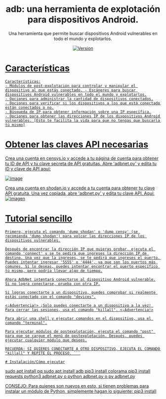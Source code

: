 <h1 align="center">
adb: una herramienta de explotación para dispositivos Android.
</h1>
<p align="center">
Una herramienta que permite buscar dispositivos Android vulnerables en todo el mundo y explotarlos.
</p>

<p align="center">
<a href="https://deno.land" target="_blank">
<img src="https://img.shields.io/badge/Version-1.0.0-7DCDE3?style=for-the-badge" alt="Version">
</p>

# Características
```
Características:
- Módulos de post-explotación para controlar y manipular el dispositivo al que estás conectado. - Escáneres para buscar dispositivos Android vulnerables en todo el mundo y explotarlos.
- Opciones para administrar la cantidad de dispositivos conectados.
- Opciones para verificar si los dispositivos a los que está conectado están conectados o no.
- Búsqueda de IP para obtener información sobre una IP específica.
- Opciones para obtener las direcciones IP de los dispositivos Android vulnerables. [Esto te facilita la vida para que no tengas que buscarla tú mismo]
```

# Obtener las claves API necesarias
Crea una cuenta en censys.io y accede a tu página de cuenta para obtener tu ID de API y tu clave secreta de API gratuitas. Abre 'adbnet.py' y edita tu ID y clave de API aquí:

![image](https://user-images.githubusercontent.com/86132648/124665489-c6588b00-de7a-11eb-984b-b9e3118aba81.png)

Crea una cuenta en shodan.io y accede a tu cuenta para obtener tu clave API gratuita. Una vez copiada, abre 'adbnet.py' y edita tu clave API. Aquí:
![imagen](https://user-images.githubusercontent.com/86132648/124665543-d7090100-de7a-11eb-9ef6-e400227a1359.png)

# Tutorial sencillo
```
Primero, ejecuta el comando 'dump shodan' o 'dump censy' (se recomienda 'dump shodan') para volcar las direcciones IP de los dispositivos vulnerables.

Después de encontrar la dirección IP que quieras probar, ejecuta el comando 'connect' y se te pedirá que ingreses la dirección IP de destino. Una vez que la ingreses, se te pedirá que ingreses el puerto. Puedes intentar ingresar '5555' o '4444', ya que son los puertos más comunes. Si lo deseas, puedes intentar encontrar el puerto específico tú mismo, pero podría llevar algo de tiempo.

Ahora AdbNet intentará conectarse al dispositivo Android vulnerable.
Si no logra conectarse, prueba con otra IP.

Si logras conectarte a un dispositivo, puedes comprobar si realmente estás conectado con el comando "devices".

<¡Advertencia!> ¡Solo puedes conectarte a un dispositivo a la vez! Para cerrar las sesiones, usa el comando "killall". <¡Advertencia!>

Para abrir una shell y ejecutar comandos en el dispositivo, usa el comando "terminal".

Para ejecutar módulos de postexplotación, ejecuta el comando "post" para que se cargue el menú de postexplotación. Después, puedes ejecutar cualquier módulo que desees.

RECUERDA: SI QUIERES CONECTARTE A OTRO DISPOSITIVO, EJECUTA EL COMANDO "killall" Y REPITE EL PROCESO. ```

# Instalación/Cómo ejecutar
```
sudo apt install pq
sudo apt install adb
pip3 install colorama
pip3 install requests
python3 adbnet.py o python adbnet.py o py adbnet.py

CONSEJO: Para quienes son nuevos en esto, si tienen problemas para instalar un módulo de Python, simplemente hagan lo siguiente: pip3 install <modulename>
